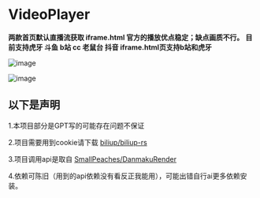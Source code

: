 # VideoPlayer

**两款首页默认直播流获取 iframe.html 官方的播放优点稳定；缺点画质不行。**
**目前支持虎牙 斗鱼 b站 cc 老鼠台 抖音 iframe.html页支持b站和虎牙**

![image](https://github.com/biliup-start/VideoPlayer/assets/96544807/859af8e8-02d6-4a26-9907-bf22c7a84eba)

![image](https://github.com/biliup-start/VideoPlayer/assets/96544807/692a9c92-7c3c-49b9-9555-2a20e329abb9)

## 以下是声明

1.本项目部分是GPT写的可能存在问题不保证   

2.项目需要用到cookie请下载 [biliup/biliup-rs](https://github.com/biliup/biliup-rs/releases)     

3.项目调用api是取自 [SmallPeaches/DanmakuRender](https://github.com/SmallPeaches/DanmakuRender)       

4.依赖可陈旧（用到的api依赖没有看反正我能用），可能出错自行ai更多依赖安装。

